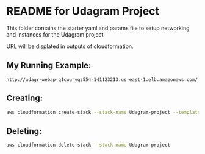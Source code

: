 # README for Udagram Project

This folder contains the starter yaml and params file to setup networking and instances for the Udagram project


URL will be displated in outputs of cloudformation.

## My Running Example:

`http://udagr-webap-q1cwuryqz554-141123213.us-east-1.elb.amazonaws.com/`

## Creating:
```bash
aws cloudformation create-stack --stack-name Udagram-project --template-body file://final-project-starter.yml --parameters file://final-project-params.json --capabilities "CAPABILITY_IAM" "CAPABILITY_NAMED_IAM" --region=us-east-1
```

## Deleting:
```bash
aws cloudformation delete-stack --stack-name Udagram-project
```